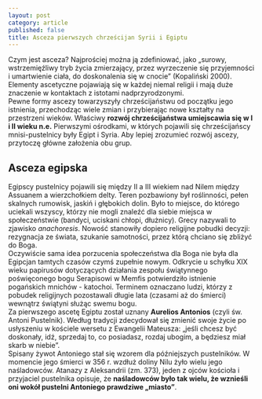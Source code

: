 ```yaml
---
layout: post
category: article
published: false
title: Asceza pierwszych chrześcijan Syrii i Egiptu
---
```

Czym jest asceza? Najprościej można ją zdefiniować, jako „surowy, wstrzemięźliwy tryb życia zmierzający, przez wyrzeczenie się przyjemności i umartwienie ciała, do doskonalenia się w cnocie” (Kopaliński 2000). Elementy ascetyczne pojawiają się w każdej niemal religii i mają duże znaczenie w kontaktach z istotami nadprzyrodzonymi.      
Pewne formy ascezy towarzyszyły chrześcijaństwu od początku jego istnienia, przechodząc wiele zmian i przybierając nowe kształty na przestrzeni wieków. Właściwy **rozwój chrześcijaństwa umiejscawia się w I i II wieku n.e.** Pierwszymi ośrodkami, w których pojawili się chrześcijańscy mnisi-pustelnicy były Egipt i Syria. Aby lepiej zrozumieć rozwój ascezy, przytoczę główne założenia obu grup.       

## Asceza egipska
Egipscy pustelnicy pojawili się między II a III wiekiem nad Nilem między Assuanem a wierzchołkiem delty. Teren pozbawiony był roślinności, pełen skalnych rumowisk, jaskiń i głębokich dolin. Było to miejsce, do którego uciekali wszyscy, którzy nie mogli znaleźć dla siebie miejsca w społeczeństwie (bandyci, uciskani chłopi, dłużnicy). Grecy nazywali to zjawisko _anachoresis_. Nowość stanowiły dopiero religijne pobudki decyzji: rezygnacja ze świata, szukanie samotności, przez którą chciano się zbliżyć do Boga.     
Oczywiście sama idea porzucenia społeczeństwa dla Boga nie była dla Egipcjan tamtych czasów czymś zupełnie nowym. Odkrycie u schyłku XIX wieku papirusów dotyczących działania zespołu świątynnego poświęconego bogu Serapisowi w Memfis potwierdziło istnienie pogańskich mnichów - katochoi. Terminem oznaczano ludzi, którzy z pobudek religijnych pozostawali długie lata (czasami aż do śmierci) wewnątrz świątyni służąc swemu bogu.      
Za pierwszego ascetę Egiptu został uznany **Aurelios Antonios** (czyli św. Antoni Pustelnik). Według tradycji zdecydował się zmienić swoje życie po usłyszeniu w kościele wersetu z Ewangelii Mateusza: „jeśli chcesz być doskonały, idź, sprzedaj to, co posiadasz, rozdaj ubogim, a będziesz miał skarb w niebie”.     
Spisany żywot Antoniego stał się wzorem dla późniejszych pustelników. W momencie jego śmierci w 356 r. wzdłuż doliny Nilu żyło wielu jego naśladowców. Atanazy z Aleksandrii (zm. 373), jeden z ojców kościoła i przyjaciel pustelnika opisuje, że **naśladowców było tak wielu, że wznieśli oni wokół pustelni Antoniego prawdziwe „miasto”**.   

